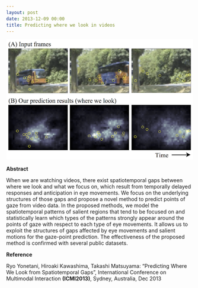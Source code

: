 ```yaml
---
layout: post
date: 2013-12-09 00:00
title: Predicting where we look in videos
---
```


![cover](/images/ykm-icmi2013.png)

**Abstract**

When we are watching videos, there exist spatiotemporal gaps between where we look and what we focus on, which result from temporally delayed responses and anticipation in eye movements. We focus on the underlying structures of those gaps and propose a novel method to predict points of gaze from video data. In the proposed methods, we model the spatiotemporal patterns of salient regions that tend to be focused on and statistically learn which types of the patterns strongly appear around the points of gaze with respect to each type of eye movements. It allows us to exploit the structures of gaps affected by eye movements and salient motions for the gaze-point prediction. The effectiveness of the proposed method is confirmed with several public datasets.

**Reference**

Ryo Yonetani, Hiroaki Kawashima, Takashi Matsuyama: “Predicting Where We Look from Spatiotemporal Gaps”, International Conference on Multimodal Interaction **(ICMI2013)**, Sydney, Australia, Dec 2013
